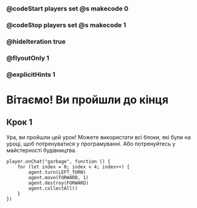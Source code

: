 ### @codeStart players set @s makecode 0
### @codeStop players set @s makecode 1

### @hideIteration true 
### @flyoutOnly 1
### @explicitHints 1


# Вітаємо! Ви пройшли до кінця

## Крок 1
Ура, ви пройшли цей урок! Можете використати всі блоки, які були на уроці, щоб потренуватися у програмуванні. Або потренуйтесь у майстерності будівництва.


```ghost
player.onChat("garbage", function () {
    for (let index = 0; index < 4; index++) {
        agent.turn(LEFT_TURN)
        agent.move(FORWARD, 1)
        agent.destroy(FORWARD)
        agent.collectAll()
    }
})
```
